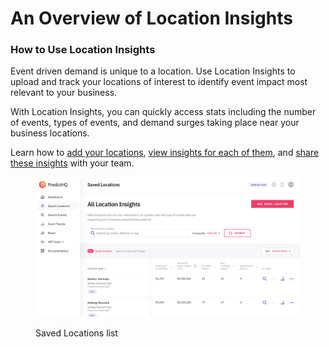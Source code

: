 # An Overview of Location Insights

### How to Use Location Insights

Event driven demand is unique to a location. Use Location Insights to upload and track your locations of interest to identify event impact most relevant to your business.

With Location Insights, you can quickly access stats including the number of events, types of events, and demand surges taking place near your business locations.

Learn how to [add your locations](how-do-i-add-a-location.md), [view insights for each of them](how-do-i-view-details-for-one-location.md), and [share these insights](how-do-i-share-location-insights-with-my-team.md) with your team.

<figure><img src="../../.gitbook/assets/image (82).png" alt=""><figcaption><p>Saved Locations list</p></figcaption></figure>
